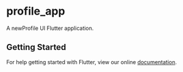 # profile_app

A newProfile UI Flutter application.

## Getting Started

For help getting started with Flutter, view our online
[documentation](https://flutter.io/).
